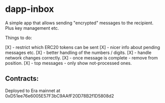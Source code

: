 # dapp-inbox


A simple app that allows sending "encrypted" messages to the recipient.
Plus key management etc.

Things to do:

[X] - restrict which ERC20 tokens can be sent
[X] - nicer info about pending messages etc.
[X] - better handling of the numbers / digits.
[X] - handle network changes correctly.
[X] - once message is complete - remove from position.
[X] - top messages - only show not-processed ones.


## Contracts:

Deployed to Era mainnet at 0xD51ee76e6005E57F3bC9AAfF20D78B2f1D5808d2